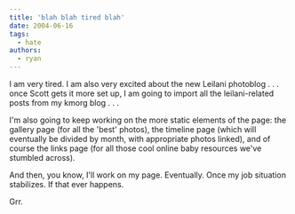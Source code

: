 ```yaml
---
title: 'blah blah tired blah'
date: 2004-06-16
tags:
  - hate
authors:
  - ryan
---
```


I am very tired. I am also very excited about the new Leilani photoblog . . . once Scott gets it more set up, I am going to import all the leilani-related posts from my kmorg blog . . .

I'm also going to keep working on the more static elements of the page: the gallery page (for all the 'best' photos), the timeline page (which will eventually be divided by month, with appropriate photos linked), and of course the links page (for all those cool online baby resources we've stumbled across).

And then, you know, I'll work on my page. Eventually. Once my job situation stabilizes. If that ever happens.

Grr.
